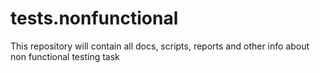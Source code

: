 # tests.nonfunctional
This repository will contain all docs, scripts, reports and other info about non functional testing task
